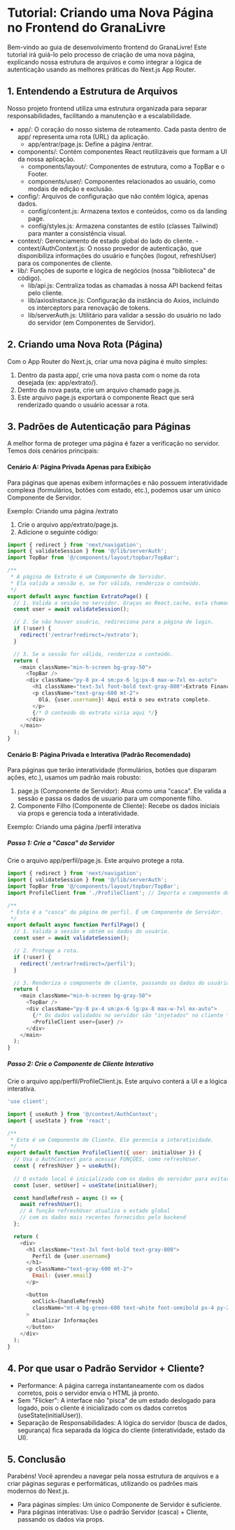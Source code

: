 # Tutorial: Criando uma Nova Página no Frontend do GranaLivre

Bem-vindo ao guia de desenvolvimento frontend do GranaLivre! Este tutorial irá guiá-lo pelo processo de criação de uma nova página, explicando nossa estrutura de arquivos e como integrar a lógica de autenticação usando as melhores práticas do Next.js App Router.

## 1. Entendendo a Estrutura de Arquivos
Nosso projeto frontend utiliza uma estrutura organizada para separar responsabilidades, facilitando a manutenção e a escalabilidade.
  - app/: O coração do nosso sistema de roteamento. Cada pasta dentro de app/ representa uma rota (URL) da aplicação.
    - app/entrar/page.js: Define a página /entrar.
  - components/: Contém componentes React reutilizáveis que formam a UI da nossa aplicação.
    - components/layout/: Componentes de estrutura, como a TopBar e o Footer.
    - components/user/: Componentes relacionados ao usuário, como modais de edição e exclusão.
  - config/: Arquivos de configuração que não contêm lógica, apenas dados.
    - config/content.js: Armazena textos e conteúdos, como os da landing page.
    - config/styles.js: Armazena constantes de estilo (classes Tailwind) para manter a consistência visual.
  - context/: Gerenciamento de estado global do lado do cliente.
    -context/AuthContext.js: O nosso provedor de autenticação, que disponibiliza informações do usuário e funções (logout, refreshUser) para os componentes de cliente.
  - lib/: Funções de suporte e lógica de negócios (nossa "biblioteca" de código).
    - lib/api.js: Centraliza todas as chamadas à nossa API backend feitas pelo cliente.
    - lib/axiosInstance.js: Configuração da instância do Axios, incluindo os interceptors para renovação de tokens.
    - lib/serverAuth.js: Utilitário para validar a sessão do usuário no lado do servidor (em Componentes de Servidor).

## 2. Criando uma Nova Rota (Página)
Com o App Router do Next.js, criar uma nova página é muito simples:
  1. Dentro da pasta app/, crie uma nova pasta com o nome da rota desejada (ex: app/extrato/).
  2. Dentro da nova pasta, crie um arquivo chamado page.js.
  3. Este arquivo page.js exportará o componente React que será renderizado quando o usuário acessar a rota.

## 3. Padrões de Autenticação para Páginas
A melhor forma de proteger uma página é fazer a verificação no servidor. Temos dois cenários principais:

#### Cenário A: Página Privada Apenas para Exibição
Para páginas que apenas exibem informações e não possuem interatividade complexa (formulários, botões com estado, etc.), podemos usar um único Componente de Servidor.

Exemplo: Criando uma página /extrato

1. Crie o arquivo app/extrato/page.js.
2. Adicione o seguinte código:

```js
import { redirect } from 'next/navigation';
import { validateSession } from '@/lib/serverAuth';
import TopBar from '@/components/layout/topbar/TopBar';

/**
 * A página de Extrato é um Componente de Servidor.
 * Ela valida a sessão e, se for válida, renderiza o conteúdo.
 */
export default async function ExtratoPage() {
  // 1. Valida a sessão no servidor. Graças ao React.cache, esta chamada é otimizada.
  const user = await validateSession();

  // 2. Se não houver usuário, redireciona para a página de login.
  if (!user) {
    redirect('/entrar?redirect=/extrato');
  }

  // 3. Se a sessão for válida, renderiza o conteúdo.
  return (
    <main className="min-h-screen bg-gray-50">
      <TopBar />
      <div className="py-8 px-4 sm:px-6 lg:px-8 max-w-7xl mx-auto">
        <h1 className="text-3xl font-bold text-gray-800">Extrato Financeiro</h1>
        <p className="text-gray-600 mt-2">
          Olá, {user.username}! Aqui está o seu extrato completo.
        </p>
        {/* O conteúdo do extrato viria aqui */}
      </div>
    </main>
  );
}
```

#### Cenário B: Página Privada e Interativa (Padrão Recomendado)
Para páginas que terão interatividade (formulários, botões que disparam ações, etc.), usamos um padrão mais robusto:

1. page.js (Componente de Servidor): Atua como uma "casca". Ele valida a sessão e passa os dados de usuario para um componente filho.
2. Componente Filho (Componente de Cliente): Recebe os dados iniciais via props e gerencia toda a interatividade.

Exemplo: Criando uma página /perfil interativa

##### Passo 1: Crie a "Casca" do Servidor
Crie o arquivo app/perfil/page.js. Este arquivo protege a rota.

```js
import { redirect } from 'next/navigation';
import { validateSession } from '@/lib/serverAuth';
import TopBar from '@/components/layout/topbar/TopBar';
import ProfileClient from './ProfileClient'; // Importa o componente de cliente

/**
 * Esta é a "casca" da página de perfil. É um Componente de Servidor.
 */
export default async function PerfilPage() {
  // 1. Valida a sessão e obtém os dados do usuário.
  const user = await validateSession();

  // 2. Protege a rota.
  if (!user) {
    redirect('/entrar?redirect=/perfil');
  }

  // 3. Renderiza o componente de cliente, passando os dados do usuário como prop.
  return (
    <main className="min-h-screen bg-gray-50">
      <TopBar />
      <div className="py-8 px-4 sm:px-6 lg:px-8 max-w-7xl mx-auto">
        {/* Os dados validados no servidor são "injetados" no cliente */}
        <ProfileClient user={user} />
      </div>
    </main>
  );
}
```

##### Passo 2: Crie o Componente de Cliente Interativo

Crie o arquivo app/perfil/ProfileClient.js. Este arquivo conterá a UI e a lógica interativa.

```js
'use client';

import { useAuth } from '@/context/AuthContext';
import { useState } from 'react';

/**
 * Este é um Componente de Cliente. Ele gerencia a interatividade.
 */
export default function ProfileClient({ user: initialUser }) {
  // Usa o AuthContext para acessar FUNÇÕES, como refreshUser.
  const { refreshUser } = useAuth();
  
  // O estado local é inicializado com os dados do servidor para evitar "flicker".
  const [user, setUser] = useState(initialUser);

  const handleRefresh = async () => {
    await refreshUser();
    // A função refreshUser atualiza o estado global
    // com os dados mais recentes fornecidos pelo backend
  };

  return (
    <div>
      <h1 className="text-3xl font-bold text-gray-800">
        Perfil de {user.username}
      </h1>
      <p className="text-gray-600 mt-2">
        Email: {user.email}
      </p>

      <button
        onClick={handleRefresh}
        className="mt-4 bg-green-600 text-white font-semibold px-4 py-2 rounded-lg hover:bg-green-700"
      >
        Atualizar Informações
      </button>
    </div>
  );
}
```

## 4. Por que usar o Padrão Servidor + Cliente?
- Performance: A página carrega instantaneamente com os dados corretos, pois o servidor envia o HTML já pronto.
- Sem "Flicker": A interface não "pisca" de um estado deslogado para logado, pois o cliente é inicializado com os dados corretos (useState(initialUser)).
- Separação de Responsabilidades: A lógica do servidor (busca de dados, segurança) fica separada da lógica do cliente (interatividade, estado da UI).

## 5. Conclusão
Parabéns! Você aprendeu a navegar pela nossa estrutura de arquivos e a criar páginas seguras e performáticas, utilizando os padrões mais modernos do Next.js.
  - Para páginas simples: Um único Componente de Servidor é suficiente.
  - Para páginas interativas: Use o padrão Servidor (casca) + Cliente, passando os dados via props.